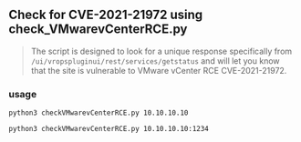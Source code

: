 ## Check for CVE-2021-21972 using check_VMwarevCenterRCE.py

> The script is designed to look for a unique response specifically from `/ui/vropspluginui/rest/services/getstatus` and will let you know that the site is vulnerable to VMware vCenter RCE CVE-2021-21972.

### usage
```
python3 checkVMwarevCenterRCE.py 10.10.10.10

python3 checkVMwarevCenterRCE.py 10.10.10.10:1234
```
